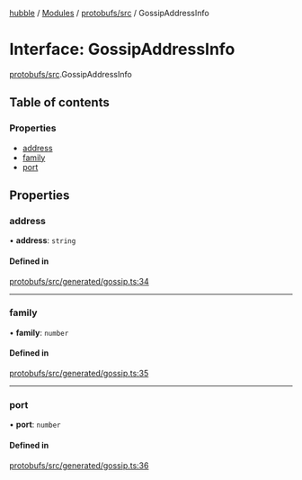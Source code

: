 [hubble](../README.md) / [Modules](../modules.md) / [protobufs/src](../modules/protobufs_src.md) / GossipAddressInfo

# Interface: GossipAddressInfo

[protobufs/src](../modules/protobufs_src.md).GossipAddressInfo

## Table of contents

### Properties

- [address](protobufs_src.GossipAddressInfo.md#address)
- [family](protobufs_src.GossipAddressInfo.md#family)
- [port](protobufs_src.GossipAddressInfo.md#port)

## Properties

### address

• **address**: `string`

#### Defined in

[protobufs/src/generated/gossip.ts:34](https://github.com/vinliao/hubble/blob/4e20c6c/packages/protobufs/src/generated/gossip.ts#L34)

___

### family

• **family**: `number`

#### Defined in

[protobufs/src/generated/gossip.ts:35](https://github.com/vinliao/hubble/blob/4e20c6c/packages/protobufs/src/generated/gossip.ts#L35)

___

### port

• **port**: `number`

#### Defined in

[protobufs/src/generated/gossip.ts:36](https://github.com/vinliao/hubble/blob/4e20c6c/packages/protobufs/src/generated/gossip.ts#L36)
